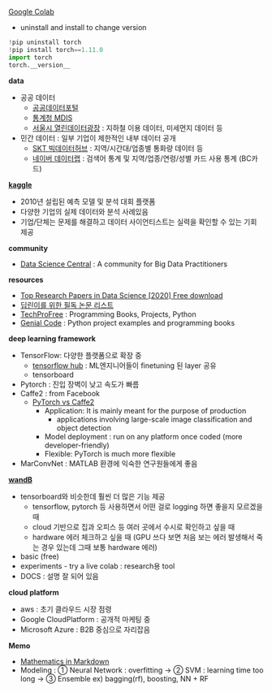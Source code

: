 [Google Colab](https://colab.research.google.com/notebooks/welcome.ipynb?hl=ko)
- uninstall and install to change version
```python
!pip uninstall torch
!pip install torch==1.11.0
import torch
torch.__version__
```

<b>data</b>
- 공공 데이터
  - [공공데이터포털](https://data.go.kr)
  - [통계청 MDIS](https://mdis.kostat.go.kr/index.do)
  - [서울시 열린데이터광장](https://data.seoul.go.kr/) : 지하철 이용 데이터, 미세먼지 데이터 등
- 민간 데이터 : 일부 기업이 제한적인 내부 데이터 공개
  - [SKT 빅데이터허브](https://bigdatahub.co.kr) : 지역/시간대/업종별 통화량 데이터 등
  - [네이버 데이터랩](https://datalab.naver.com) : 검색어 통계 및 지역/업종/연령/성별 카드 사용 통계 (BC카드)

<b>[kaggle](kaggle.com)</b>
- 2010년 설립된 예측 모델 및 분석 대회 플랫폼
- 다양한 기업의 실제 데이터와 분석 사례있음
- 기업/단체는 문제를 해결하고 데이터 사이언티스트는 실력을 확인할 수 있는 기회 제공

<b>community</b>
- [Data Science Central](https://www.datasciencecentral.com/) : A community for Big Data Practitioners

<b>resources</b>
- [Top Research Papers in Data Science [2020] Free download](https://roboticsbiz.com/top-research-papers-in-data-science-2020-free-download)
- [딥린이를 위한 필독 논문 리스트](https://hsuuu.tistory.com/m/4)
- [TechProFree](https://www.techprofree.com/) : Programming Books, Projects, Python
- [Genial Code](https://genial-code.com/) : Python project examples and programming books

<b>deep learning framework</b>
- TensorFlow: 다양한 플랫폼으로 확장 중
  - [tensorflow hub](https://www.tensorflow.org/hub?hl=ko) : ML엔지니어들이 finetuning 된 layer 공유
  - tensorboard
- Pytorch : 진입 장벽이 낮고 속도가 빠름
- Caffe2 : from Facebook
  - [PyTorch vs Caffe2](https://analyticsindiamag.com/pytorch-vs-caffe2-which-machine-learning-framework-should-you-use-for-your-next-project/)
    - Application: It is mainly meant for the purpose of production
      - applications involving large-scale image classification and object detection
    - Model deployment : run on any platform once coded (more developer-friendly)
    - Flexible: PyTorch is much more flexible
- MarConvNet : MATLAB 환경에 익숙한 연구원들에게 좋음

<b>[wandB](https://wandb.ai/site)</b>
- tensorboard와 비슷한데 훨씬 더 많은 기능 제공
  - tensorflow, pytorch 등 사용하면서 어떤 걸로 logging 하면 좋을지 모르겠을 때
  - cloud 기반으로 집과 오피스 등 여러 곳에서 수시로 확인하고 싶을 때
  - hardware 에러 체크하고 싶을 때 (GPU 쓰다 보면 처음 보는 에러 발생해서 죽는 경우 있는데 그때 보통 hardware 에러)
- basic (free)
- experiments - try a live colab : research용 tool
- DOCS : 설명 잘 되어 있음

<b>cloud platform</b>
- aws : 초기 클라우드 시장 점령
- Google CloudPlatform : 공개적 마케팅 중
- Microsoft Azure : B2B 중심으로 자리잡음

<b>Memo</b>
- [Mathematics in Markdown](https://rpruim.github.io/s341/S19/from-class/MathinRmd.html)
- Modeling : ① Neural Network : overfitting -> ② SVM : learning time too long -> ③ Ensemble ex) bagging(rf), boosting, NN + RF

